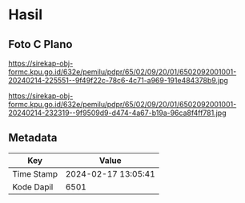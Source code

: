 # Hasil

## Foto C Plano

https://sirekap-obj-formc.kpu.go.id/632e/pemilu/pdpr/65/02/09/20/01/6502092001001-20240214-225551--9f49f22c-78c6-4c71-a969-191e484378b9.jpg

https://sirekap-obj-formc.kpu.go.id/632e/pemilu/pdpr/65/02/09/20/01/6502092001001-20240214-232319--9f9509d9-d474-4a67-b19a-96ca8f4ff781.jpg


## Metadata

| Key        | Value               |
| ---------- | ------------------- |
| Time Stamp | 2024-02-17 13:05:41 |
| Kode Dapil | 6501                |



